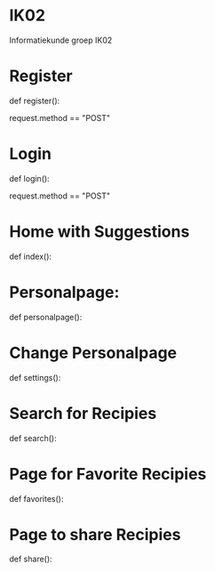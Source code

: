 # IK02
Informatiekunde groep IK02


# Register

def register():

request.method == "POST"

# Login

def login():

request.method == "POST"

# Home with Suggestions 

def index():

# Personalpage:

def personalpage():

# Change Personalpage

def settings():

# Search for Recipies

def search():

# Page for Favorite Recipies

def favorites():

# Page to share Recipies

def share(): 


